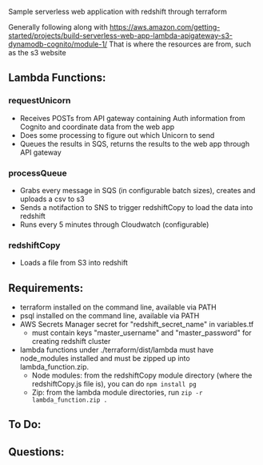 Sample serverless web application with redshift through terraform

Generally following along with https://aws.amazon.com/getting-started/projects/build-serverless-web-app-lambda-apigateway-s3-dynamodb-cognito/module-1/
That is where the resources are from, such as the s3 website

## Lambda Functions:
### requestUnicorn
- Receives POSTs from API gateway containing Auth information from Cognito and coordinate data from the web app
- Does some processing to figure out which Unicorn to send
- Queues the results in SQS, returns the results to the web app through API gateway
### processQueue
- Grabs every message in SQS (in configurable batch sizes), creates and uploads a csv to s3
- Sends a notifaction to SNS to trigger redshiftCopy to load the data into redshift
- Runs every 5 minutes through Cloudwatch (configurable)
### redshiftCopy
- Loads a file from S3 into redshift

## Requirements:
- terraform installed on the command line, available via PATH
- psql installed on the command line, available via PATH
- AWS Secrets Manager secret for "redshift_secret_name" in variables.tf
  - must contain keys "master_username" and "master_password" for creating redshift cluster
- lambda functions under ./terraform/dist/lambda must have node_modules installed and must be zipped up into lambda_function.zip.
  - Node modules: from the redshiftCopy module directory (where the redshiftCopy.js file is), you can do `npm install pg`
  - Zip: from the lambda module directories, run `zip -r lambda_function.zip .`

## To Do:

## Questions:
